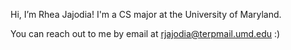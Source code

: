 Hi, I’m Rhea Jajodia!
I'm a CS major at the University of Maryland.

You can reach out to me by email at rjajodia@terpmail.umd.edu :)

<!---
rjajodia/rjajodia is a ✨ special ✨ repository because its `README.md` (this file) appears on your GitHub profile.
You can click the Preview link to take a look at your changes.
--->
